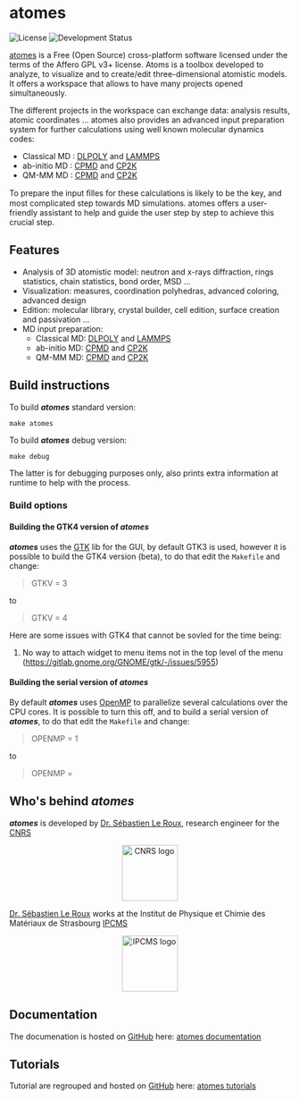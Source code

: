 # atomes

![License][license]
![Development Status][dev_status]

[atomes][atomes] is a Free (Open Source) cross-platform software licensed under the terms 
of the Affero GPL v3+ license. 
Atoms is a toolbox developed to analyze, to visualize and to create/edit three-dimensional atomistic models.
It offers a workspace that allows to have many projects opened simultaneously.

The different projects in the workspace can exchange data: analysis results, atomic coordinates ...
atomes also provides an advanced input preparation system for further calculations using well known molecular dynamics codes:

- Classical MD : [DLPOLY][dlpoly] and [LAMMPS][lammps]
- ab-initio MD : [CPMD][cpmd] and [CP2K][cp2k]
- QM-MM MD : [CPMD][cpmd] and [CP2K][cp2k]

To prepare the input ﬁlles for these calculations is likely to be the key, and most complicated step towards MD simulations. 
atomes offers a user-friendly assistant to help and guide the user step by step to achieve this crucial step.

## Features

  - Analysis of 3D atomistic model: neutron and x-rays diffraction, rings statistics, chain statistics, bond order, MSD ...
  - Visualization: measures, coordination polyhedras, advanced coloring, advanced design
  - Edition: molecular library, crystal builder, cell edition, surface creation and passivation ...
  - MD input preparation: 
	- Classical MD: [DLPOLY][dlpoly] and [LAMMPS][lammps]
	- ab-initio MD: [CPMD][cpmd] and [CP2K][cp2k]
	- QM-MM MD: [CPMD][cpmd] and [CP2K][cp2k]

## Build instructions

To build ***atomes*** standard version: 

```
make atomes
```

To build ***atomes*** debug version:

```
make debug
```

The latter is for debugging purposes only, also prints extra information at runtime to help with the process.

### Build options

#### Building the GTK4 version of ***atomes***

***atomes*** uses the [GTK][gtk] lib for the GUI, by default GTK3 is used, however it is possible to build the GTK4 version (beta), to do that edit the `Makefile` and change:

> GTKV = 3 

to 

> GTKV = 4

Here are some issues with GTK4 that cannot be sovled for the time being:
  1. No way to attach widget to menu items not in the top level of the menu (https://gitlab.gnome.org/GNOME/gtk/-/issues/5955)

#### Building the serial version of ***atomes***

By default ***atomes*** uses [OpenMP][openmp] to parallelize several calculations over the CPU cores. 
It is possible to turn this off, and to build a serial version of ***atomes***, to do that edit the `Makefile` and change:

> OPENMP = 1

to

> OPENMP =


## Who's behind ***atomes***


***atomes*** is developed by [Dr. Sébastien Le Roux][slr], research engineer for the [CNRS][cnrs]

<p align="center">
  <a href="https://www.cnrs.fr/"><img width="100" src="https://www.cnrs.fr/themes/custom/cnrs/logo.svg" alt="CNRS logo" align="center"></a>
</p>

[Dr. Sébastien Le Roux][slr] works at the Institut de Physique et Chimie des Matériaux de Strasbourg [IPCMS][ipcms]

<p align="center">
  <a href="https://www.ipcms.fr/"><img width="100" src="https://www.ipcms.fr/uploads/2020/09/cropped-dessin_logo_IPCMS_couleur_vectoriel_r%C3%A9%C3%A9quilibr%C3%A9-2.png" alt="IPCMS logo" align="center"></a>
</p>

## Documentation

The documenation is hosted on [GitHub][github] here: [atomes documentation][atomes-doc]

## Tutorials

Tutorial are regrouped and hosted on [GitHub][github] here: [atomes tutorials][atomes-tuto]

[license]:https://img.shields.io/badge/License-AGPL_v3%2B-blue
[dev_status]:https://www.repostatus.org/badges/latest/active.svg
[slr]:https://www.ipcms.fr/sebastien-le-roux/
[cnrs]:https://www.cnrs.fr/
[ipcms]:https://www.ipcms.fr/
[github]:https://github.com/
[jekyll]:https://jekyllrb.com/
[atomes]:https://atomes.ipcms.fr/
[atomes-doc]:https://slookeur.github.io/atomes-doc/
[atomes-tuto]:https://slookeur.github.io/atomes-tuto/
[dlpoly]:https://www.scd.stfc.ac.uk/Pages/DL_POLY.aspx
[lammps]:https://lammps.sandia.gov/
[cpmd]:http://www.cpmd.org
[cp2k]:http://cp2k.berlios.de
[gtk]:https://www.gtk.org/
[openmp]:https://www.openmp.org/
